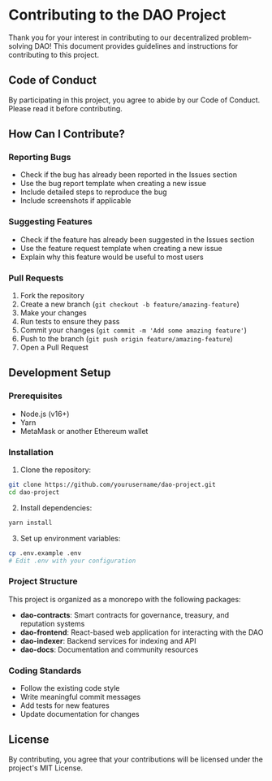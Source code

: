 # Contributing to the DAO Project

Thank you for your interest in contributing to our decentralized problem-solving DAO! This document provides guidelines and instructions for contributing to this project.

## Code of Conduct

By participating in this project, you agree to abide by our Code of Conduct. Please read it before contributing.

## How Can I Contribute?

### Reporting Bugs

- Check if the bug has already been reported in the Issues section
- Use the bug report template when creating a new issue
- Include detailed steps to reproduce the bug
- Include screenshots if applicable

### Suggesting Features

- Check if the feature has already been suggested in the Issues section
- Use the feature request template when creating a new issue
- Explain why this feature would be useful to most users

### Pull Requests

1. Fork the repository
2. Create a new branch (`git checkout -b feature/amazing-feature`)
3. Make your changes
4. Run tests to ensure they pass
5. Commit your changes (`git commit -m 'Add some amazing feature'`)
6. Push to the branch (`git push origin feature/amazing-feature`)
7. Open a Pull Request

## Development Setup

### Prerequisites

- Node.js (v16+)
- Yarn
- MetaMask or another Ethereum wallet

### Installation

1. Clone the repository:
```bash
git clone https://github.com/yourusername/dao-project.git
cd dao-project
```

2. Install dependencies:
```bash
yarn install
```

3. Set up environment variables:
```bash
cp .env.example .env
# Edit .env with your configuration
```

### Project Structure

This project is organized as a monorepo with the following packages:

- **dao-contracts**: Smart contracts for governance, treasury, and reputation systems
- **dao-frontend**: React-based web application for interacting with the DAO
- **dao-indexer**: Backend services for indexing and API
- **dao-docs**: Documentation and community resources

### Coding Standards

- Follow the existing code style
- Write meaningful commit messages
- Add tests for new features
- Update documentation for changes

## License

By contributing, you agree that your contributions will be licensed under the project's MIT License. 